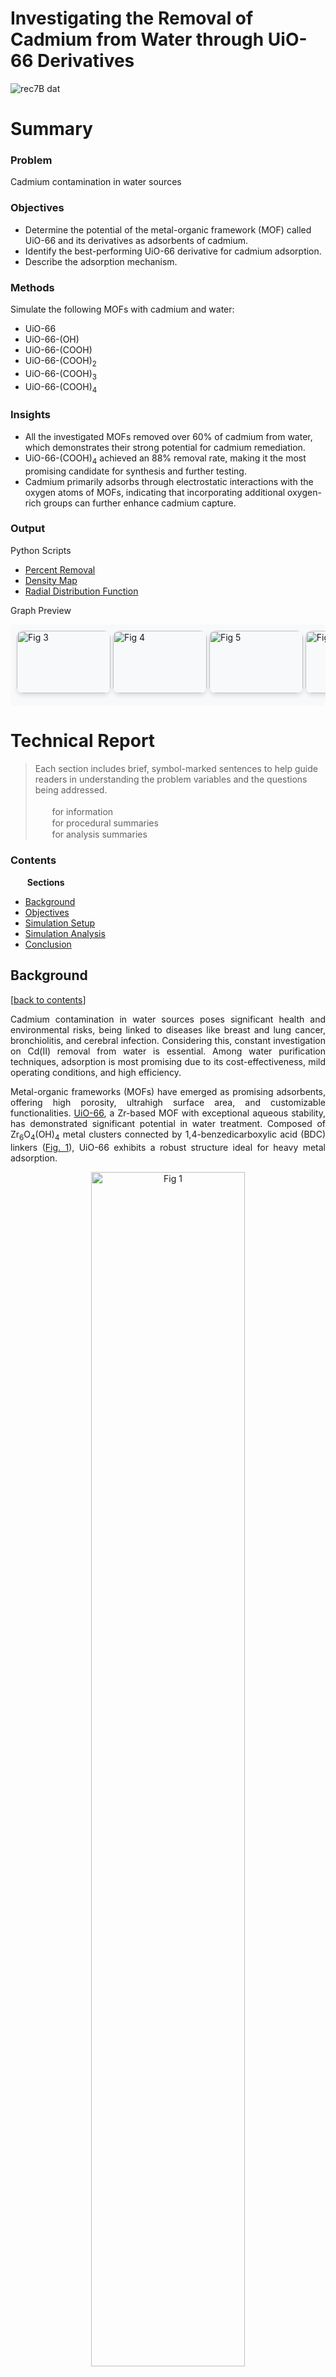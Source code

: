 # **Investigating the Removal of Cadmium from Water through UiO-66 Derivatives**

![rec7B dat](https://github.com/user-attachments/assets/67dd1955-ea1a-44b9-80f4-68d788c08e5e)

# Summary

### Problem
Cadmium contamination in water sources

### Objectives 
* Determine the potential of the metal-organic framework (MOF) called UiO-66 and its derivatives as adsorbents of cadmium. 
* Identify the best-performing UiO-66 derivative for cadmium adsorption.
* Describe the adsorption mechanism. 

### Methods 
Simulate the following MOFs with cadmium and water:
* UiO-66
* UiO-66-(OH) 
* UiO-66-(COOH) 
* UiO-66-(COOH)<sub>2</sub> 
* UiO-66-(COOH)<sub>3</sub> 
* UiO-66-(COOH)<sub>4</sub>

### Insights
* All the investigated MOFs removed over 60% of cadmium from water, which demonstrates their strong potential for cadmium remediation.
* UiO-66-(COOH)<sub>4</sub> achieved an 88% removal rate, making it the most promising candidate for synthesis and further testing.
* Cadmium primarily adsorbs through electrostatic interactions with the oxygen atoms of MOFs, indicating that incorporating additional oxygen-rich groups can further enhance cadmium capture.

### Output

Python Scripts
* <a href="https://github.com/josephGZC/molecular_dynamics_MOFs_Cd/blob/main/plot-script_percent-removal/jup_rep_dyn_plots.ipynb" target="_blank">Percent Removal</a>
* <a href="https://github.com/josephGZC/molecular_dynamics_MOFs_Cd/blob/main/plot-script_heatmap-coordinate/jup_rep_heatmap.ipynb" target="_blank">Density Map</a>
* <a href="https://github.com/josephGZC/molecular_dynamics_MOFs_Cd/blob/main/plot-script_radial-distribution-function/jup_rep_rdf_plots.ipynb" target="_blank">Radial Distribution Function</a>

Graph Preview 
<div style="overflow-x: auto; white-space: nowrap; padding: 10px; background-color: #f8f9fa; border-radius: 5px;"> <a href="https://github.com/user-attachments/assets/3be08deb-8fae-43bd-9d48-711d785f31c2" style="display: inline-block; margin-bottom: 10px;"> 
  <img src="https://github.com/user-attachments/assets/3be08deb-8fae-43bd-9d48-711d785f31c2" width="150" height="100" style="border-radius:10px; box-shadow: 0px 4px 6px rgba(0, 0, 0, 0.1);" alt="Fig 3"> </a> <a href="https://github.com/user-attachments/assets/eaeba421-311c-4059-9bff-c03796fe4c2e" style="display: inline-block; margin-bottom: 10px;"> <img src="https://github.com/user-attachments/assets/eaeba421-311c-4059-9bff-c03796fe4c2e" width="150" height="100" style="border-radius:10px; box-shadow: 0px 4px 6px rgba(0, 0, 0, 0.1);" alt="Fig 4"> </a> <a href="https://github.com/user-attachments/assets/3f794224-7353-4167-bc96-c42e494f7a25" style="display: inline-block; margin-bottom: 10px;"> <img src="https://github.com/user-attachments/assets/3f794224-7353-4167-bc96-c42e494f7a25" width="150" height="100" style="border-radius:10px; box-shadow: 0px 4px 6px rgba(0, 0, 0, 0.1);" alt="Fig 5"> </a> <a href="https://github.com/user-attachments/assets/1258490a-2e36-4652-b691-d6ceb5904bb0" style="display: inline-block; margin-bottom: 10px;"> <img src="https://github.com/user-attachments/assets/1258490a-2e36-4652-b691-d6ceb5904bb0" width="150" height="100" style="border-radius:10px; box-shadow: 0px 4px 6px rgba(0, 0, 0, 0.1);" alt="Fig 6"> </a> <a href="https://github.com/user-attachments/assets/4d497791-bf1e-4e5c-a425-7e78cd2ef319" style="display: inline-block; margin-bottom: 10px;"> <img src="https://github.com/user-attachments/assets/4d497791-bf1e-4e5c-a425-7e78cd2ef319" width="150" height="100" style="border-radius:10px; box-shadow: 0px 4px 6px rgba(0, 0, 0, 0.1);" alt="Fig 7"> </a> <a href="https://github.com/user-attachments/assets/100c6703-440a-447f-a2d3-0558fccb75b4" style="display: inline-block; margin-bottom: 10px;"> <img src="https://github.com/user-attachments/assets/100c6703-440a-447f-a2d3-0558fccb75b4" width="150" height="100" style="border-radius:10px; box-shadow: 0px 4px 6px rgba(0, 0, 0, 0.1);" alt="Fig 8"> </a> <a href="https://github.com/user-attachments/assets/f5347795-22cd-4001-812c-af8d54f2a0b4" style="display: inline-block; margin-bottom: 10px;"> <img src="https://github.com/user-attachments/assets/f5347795-22cd-4001-812c-af8d54f2a0b4" width="150" height="100" style="border-radius:10px; box-shadow: 0px 4px 6px rgba(0, 0, 0, 0.1);" alt="Fig 9"> </a> </div>

# Technical Report

> Each section includes brief, symbol-marked sentences to help guide readers in understanding the problem variables and the questions being addressed. <br>
> <br>
> <img src="https://github.com/user-attachments/assets/970c2929-5c71-4213-9a77-416d7307e4e9" width="15" height="15"> &nbsp; for information <br>
> <img src="https://github.com/user-attachments/assets/104f5bba-400c-45a1-a1b1-19e9a223078a" width="15" height="15"> &nbsp; for procedural summaries <br>
> <img src="https://github.com/user-attachments/assets/7a87286b-2c51-44e7-8ed2-ce709c7837ad" width="15" height="15"> &nbsp; for analysis summaries

### Contents

<img src="https://github.com/user-attachments/assets/0bb79cc2-8c42-4829-b936-d93c6da8a132" width="15" height="15"> &nbsp; **Sections**
- [Background](#background)
- [Objectives](#objectives)
- [Simulation Setup](#simulation-setup)
- [Simulation Analysis](#simulation-analysis)
- [Conclusion](#conclusion)

## Background
[[back to contents](#contents)]

<p align="justify"> 
Cadmium contamination in water sources poses significant health and environmental risks, being linked to diseases like breast and lung cancer, bronchiolitis, and cerebral infection. Considering this, constant investigation on Cd(II) removal from water is essential. Among water purification techniques, adsorption is most promising due to its cost-effectiveness, mild operating conditions, and high efficiency. 
</p>
<p align="justify"> 
Metal-organic frameworks (MOFs) have emerged as promising adsorbents, offering high porosity, ultrahigh surface area, and customizable functionalities. <a href="https://doi.org/10.1021/ja8057953" target="_blank">UiO-66</a>, a Zr-based MOF with exceptional aqueous stability, has demonstrated significant potential in water treatment. Composed of Zr<sub>6</sub>O<sub>4</sub>(OH)<sub>4</sub> metal clusters connected by 1,4-benzedicarboxylic acid (BDC) linkers (<a href="#anchor-F1">Fig. 1</a>), UiO-66 exhibits a robust structure ideal for heavy metal adsorption. 
</p>

<a name="anchor-F1"></a>
<p align="center">
  <img src="https://github.com/user-attachments/assets/5dcf5770-a601-4791-964e-0efe4f0d04ca" width="70%" alt="Fig 1" style="margin-bottom: 0px;">
  <br>
  <span style="font-size: 80%;"><strong>Figure 1</strong>. The components (left) and unit cell (right) of UiO-66, where zirconium, oxygen, carbon, and hydrogen atoms are represented by blue, red, dark gray, and light gray spheres, respectively. The metal cluster Zr<sub>6</sub>O<sub>4</sub>(OH)<sub>4</sub> are represented by blue polyhedra. The tetrahedral and octahedral holes of UiO-66 are represented by pink and orange spheres, respectively.</span>
</p>

> <img src="https://github.com/user-attachments/assets/970c2929-5c71-4213-9a77-416d7307e4e9" width="15" height="15"> &nbsp; **Polymers are simply the combination of single chemical units.**
> * Carbohydrates are polymers of sugars.
> * DNA are polymers of nucleotides. 
> * MOFs are polymers of metals and organic compounds. 
> * UiO-66 (a MOF) is a polymer of Zr clusters and BDC linkers

## Objectives
[[back to contents](#contents)]

<p align="justify"> 
This study aims to evaluate cadmium adsorption performance of UiO-66 and its hydroxyl and carboxylic derivatives (UiO-66-(OH) and UiO-66-(COOH)) using molecular dynamics simulations, wherein the functional group attachment affects the local electron density of the MOFs and subsequent attraction with Cd. The research further seeks to analyze their adsorption mechanisms through distribution profiles, mobility analysis, radial distribution functions, and adsorption energy, providing insights into their viability for water purification applications.
</p>

> <img src="https://github.com/user-attachments/assets/104f5bba-400c-45a1-a1b1-19e9a223078a" width="15" height="15"> &nbsp;  **Listed Objectives** 
> 1. Determine the potential of UiO-66 and its derivatives as adsorbents of Cd. 
> 2. Identify the best-performing UiO-66 derivative for Cd adsorption.
> 3. Describe the adsorption mechanism. 

> <img src="https://github.com/user-attachments/assets/970c2929-5c71-4213-9a77-416d7307e4e9" width="15" height="15"> &nbsp; **Influence of interactions to be considered** 
> * More oxygen (O) → 
> * More negatively charged MOF → 
> * More attractive to postively charged cadmium (Cd) →
> * More Cd adsorption

> <img src="https://github.com/user-attachments/assets/970c2929-5c71-4213-9a77-416d7307e4e9" width="15" height="15"> &nbsp; **Influence of pore size to be considered** 
> * More carboxylic acid (COOH) → 
> * Bulkier linkers → 
> * Less pore size → 
> * Less entry of Cd

> <img src="https://github.com/user-attachments/assets/970c2929-5c71-4213-9a77-416d7307e4e9" width="15" height="15"> &nbsp; Increasing negatively charged atoms enhances favorable interactions but reduces pore size, highlighting the trade-off between electrostatic attraction and accessibility for optimal Cd adsorption.

## Simulation Setup
[[back to contents](#contents)]

<p align="justify"> 
UiO-66 and several of its derivatives where investigated. Specifically, UiO-66-(OH), UiO-66-(COOH), UiO-66-(COOH)<sub>2</sub>, UiO-66-(COOH)<sub>3</sub>, and UiO-66-(COOH)<sub>4</sub>. MOFs were positioned at the center of the simulation box as shown in <a href="#anchor-F2">Fig. 2</a>. A non-MOF region extends 20 Å from the negative and positive z-axes of the MOFs, which is referred to as the empty region.  For each MOF, four systems were packed with different Cd(II) number densities and equal number of water molecules.  Water molecules were randomly inserted throughout the entire system, while Cd(II) insertion was restricted to the empty region.
</p>

> <img src="https://github.com/user-attachments/assets/104f5bba-400c-45a1-a1b1-19e9a223078a" width="15" height="15"> &nbsp; The setup was prepared to answer the question, will Cd remain in water or will it go inside the MOFs?

<a name="anchor-F2"></a>
<p align="center">
  <img src="https://github.com/user-attachments/assets/ee0fb2d0-9840-480d-93a7-5a6e7d05bc9d" width="80%" alt="Fig 2" style="margin-bottom: 0px;">
  <br>
  <span style="font-size: 80%;"><strong>Figure 2</strong>. System snapshot showing UiO-66 packed with water (light blue sphere connected to white spheres) and Cd(II) (yellow spheres). In the MOF region, zirconium, oxygen, carbon, and hydrogen atoms are represented by blue, red, dark gray, and light gray spheres, respectively. The metal cluster nodes Zr<sub>6</sub>O<sub>4</sub>(OH)<sub>4</sub> are represented by blue polyhedra.</span>
</p>

> <img src="https://github.com/user-attachments/assets/104f5bba-400c-45a1-a1b1-19e9a223078a" width="15" height="15"> &nbsp; **MOFs investigated** 
> * UiO-66 
> * UiO-66-(OH) 
> * UiO-66-(COOH) 
> * UiO-66-(COOH)<sub>2</sub> 
> * UiO-66-(COOH)<sub>3</sub> 
> * UiO-66-(COOH)<sub>4</sub> 

## Simulation Analysis
[[back to contents](#contents)]

<p align="justify"> 
In analyzing the adsorption of the investigated MOFs, the <ins>performance of adosprtion</ins> and the <ins>mechanism of adsorption</ins> is explored. The performance was evaluated by counting the number of Cd atoms and water molecules found inside the MOFs, and subsequent calculation of  percent removal (i.e. percent of substance removed from the solution). A better-performing MOF correspond to adsorbing more Cd atoms (higher Cd percent removal) and adsoring less water molecules (lower water percent removal). Adsorption behavior was explored by looking into guest molecule (Cd or water) distribution and MOF atom preference (other analysis such as adsorption energy and mean square displacement were not included here). Several python scripts were created to analyze the trajectory output from the simulations. Pandas was used to process CSV files while seaborn was employed to generate plots. 
</p>

> <img src="https://github.com/user-attachments/assets/104f5bba-400c-45a1-a1b1-19e9a223078a" width="15" height="15"> &nbsp; **Analysis Flow Guide**
> * A. Determine adsorption performance from [Percent Removal](plot-script_percent-removal/jup_rep_dyn_plots.ipynb)
> * B. Determine guest molecule (Cd or Water) distribution [Density Map](plot-script_heatmap-coordinate/jup_rep_heatmap.ipynb)
> * C. Determine MOF atom interaction preference from [Radial Distribution Function](plot-script_radial-distribution-function/jup_rep_rdf_plots.ipynb) 

### A. Adsorption Performance

<p align="justify"> 
From all the simulations, the number of Cd(II) atoms within the MOF region and the empty region were plotted as a function of time as shown in <a href="#anchor-F3">Fig. 3</a> and <a href="#anchor-F4">Fig. 4</a>. This was presented for all MOFs across varying initial Cd(II) concentration. The results show that after an abrupt entry of Cd(II) into the MOF region within the 1-ns mark, further adsorption showed only minor fluctuations. In all cases, Cd(II) concentration remained consistently higher in the MOF region compared to the empty region until the simulation endpoint. These observations demonstrate that Cd(II) has an affinity for adsorption onto the MOFs, suggesting that their passage into the MOF is driven by more than just the initial concentration gradient.
</p>

> <img src="https://github.com/user-attachments/assets/7a87286b-2c51-44e7-8ed2-ce709c7837ad" width="15" height="15"> &nbsp; **Where the Cd atoms adsrobed to the MOFs?**
> * Yes, Cd atoms entered the MOFs and remained there until the end of the simulation.

<a name="anchor-F3"></a>
<p align="center">
  <img src="https://github.com/user-attachments/assets/3be08deb-8fae-43bd-9d48-711d785f31c2" width="80%" alt="Fig 3" style="margin-bottom: 0px;">
  <br>
  <span style="font-size: 80%;"><strong>Figure 3</strong>. Number of Cd(II) atoms adsorbed by UiO-66, UiO-66-OH, and UiO-66-COOH at different initial Cd(II) content. Specifically, the total initial count are (a-c) 100 and (d-f) 150 atoms.</span>
</p>

<a name="anchor-F4"></a>
<p align="center">
  <img src="https://github.com/user-attachments/assets/eaeba421-311c-4059-9bff-c03796fe4c2e" width="80%" alt="Fig 4" style="margin-bottom: 0px;">
  <br>
  <span style="font-size: 80%;"><strong>Figure 4</strong>. Number of Cd(II) atoms adsorbed by UiO-66-(COOH)<sub>2</sub>, UiO-66-(COOH)<sub>3</sub>, and UiO-66-(COOH)<sub>4</sub> at different initial Cd(II) content. Specifically, the total initial count are (a-c) 100 and (d-f) 150 atoms.</span>
</p>

<p align="justify"> 
When calculating percent removal in the system with initial Cd(II) atoms equal to 100, more than one MOF tied with the highest percent removal (<a href="#anchor-F5">Fig. 5</a>). In that series, UiO-66-(COOH)<sub>2</sub> and UiO-66-(COOH)<sub>4</sub> achieved slightly higher percent removal values compared to the other MOFs. UiO-66-(COOH)<sub>4</sub> achieved slightly higher percent removal in 25 and 150 initial Cd(II) content. The highest percent removal obtained for UiO-66-(COOH)<sub>4</sub> was 88%.
</p>
<p align="justify"> 
Besides percent removal of Cd(II), percent removal of water was also explored as shown in <a href="#anchor-F6">Fig. 6</a>. In this case, lower water adsorption is the desired outcome. Interestingly, while a distinct trend was not evident for Cd(II) percent removal across the incremental increase of carboxylic acid groups, a notable decrease in water adsorption was observed from UiO-66-(COOH) to UiO-66-(COOH)<sub>4</sub>. Given the significant difference in water percent removal across the investigated MOFs, UiO-66-(COOH)<sub>4</sub> is particularly effective at adsorbing Cd(II) while minimizing water uptake.
</p>

> <img src="https://github.com/user-attachments/assets/7a87286b-2c51-44e7-8ed2-ce709c7837ad" width="15" height="15"> &nbsp; **Are the MOFs suitable for Cd adsoprtion?**
> * Yes, becase Cd adsorption of all MOFs were high.

> <img src="https://github.com/user-attachments/assets/7a87286b-2c51-44e7-8ed2-ce709c7837ad" width="15" height="15"> &nbsp; **Which among MOFs had highest adsorption for Cd?**
> * UiO-66-(COOH)<sub>4</sub> achieved slightly better results.

> <img src="https://github.com/user-attachments/assets/7a87286b-2c51-44e7-8ed2-ce709c7837ad" width="15" height="15"> &nbsp; **Which among MOFs had the lowest adsorption for water?** 
> * UiO-66-(COOH)<sub>4</sub> consistently excluded the entry of water molecules.

<a name="anchor-F5"></a>
<p align="center">
  <img src="https://github.com/user-attachments/assets/3f794224-7353-4167-bc96-c42e494f7a25" width="80%" alt="Fig 5" style="margin-bottom: 0px;">
  <br>
  <span style="font-size: 80%;"><strong>Figure 5</strong>. Percent removal of Cd(II) atoms by UiO-66-(COOH), UiO-66-(COOH)<sub>2</sub>, UiO-66-(COOH)<sub>3</sub>, and UiO-66-(COOH)<sub>4</sub> at different initial Cd(II) content: (a) 25 atoms, (b) 50 atoms, (c) 100 atoms, and (d) 150 atoms.</span>
</p>

<a name="anchor-F6"></a>
<p align="center">
  <img src="https://github.com/user-attachments/assets/1258490a-2e36-4652-b691-d6ceb5904bb0" width="80%" alt="Fig 6" style="margin-bottom: 0px;">
  <br>
  <span style="font-size: 80%;"><strong>Figure 6</strong>. Percent removal of water molecules by UiO-66-(COOH), UiO-66-(COOH)<sub>2</sub>, UiO-66-(COOH)<sub>3</sub>, and UiO-66-(COOH)<sub>4</sub> at different initial Cd(II) content: (a) 25 atoms, (b) 50 atoms, (c) 100 atoms, and (d) 150 atoms.</span>
</p>

### B. Guest Molecule Distribution 

<p align="justify"> 
Further inspection of the behavior of Cd and water entry into the MOFs was conducted by preparing distribution heatmaps as shown in <a href="#anchor-F7">Fig. 7</a> and <a href="#anchor-F8">Fig. 8</a>. The distribution of Cd(II) (<a href="#anchor-F7">Fig. 7</a>) shows that the atoms penetrate to the center of all the MOFs. However, no clear trend was observed in the amount of Cd(II) atoms entering the MOF with the number of carboxylic acid substitutions on the BDC linkers. Meanwhile, the distribution of water molecules (<a href="#anchor-F8">Fig. 8</a>) indicates a decrease in water reaching the center of the MOFs from UiO-66-COOH to UiO-66-(COOH)<sub>4</sub>. The high concentration of water at the MOF edges suggests an attraction to the MOF region, though the pore size of the MOFs influences the extent of entry. The results suggest that Cd(II) penetration is not significantly influenced by the decreasing pore size from UiO-66-COOH to UiO-66-(COOH)<sub>4</sub>, which is likely due to its small ionic radius. In contrast, the observed reduction in water entry into the MOFs is likely attributed to the relatively larger molecular diameter (2.8 Å) of water, which limits its ability to penetrate the narrower pores. 
</p>

> <img src="https://github.com/user-attachments/assets/7a87286b-2c51-44e7-8ed2-ce709c7837ad" width="15" height="15"> &nbsp; **Where are the Cd atoms located inside the MOFs?** 
> * Cd atoms penetrated all the way to the center of all the MOFs. 

> <img src="https://github.com/user-attachments/assets/7a87286b-2c51-44e7-8ed2-ce709c7837ad" width="15" height="15"> &nbsp; **Where are the water atoms located inside the MOFs?**
> * Water atoms penetrated all the way to the center of all the MOFs, but most are stuck at the MOF edges because of the larger size of water.

<a name="anchor-F7"></a>
<p align="center">
  <img src="https://github.com/user-attachments/assets/4d497791-bf1e-4e5c-a425-7e78cd2ef319" width="80%" alt="Fig 7" style="margin-bottom: 0px;">
  <br>
  <span style="font-size: 80%;"><strong>Figure 7</strong>. Heatmap showing the distribution of Cd(II) atoms within the simulation box where initial Cd(II) count is 100 atoms. Dashed lines indicate the boundary between the empty region and the MOF: (a) UiO-66-(COOH), (b) UiO-66-(COOH<sub>2</sub>, (c) UiO-66-(COOH)<sub>3</sub>, (d) UiO-66-(COOH)<sub>4</sub>.</span>
</p>

<a name="anchor-F8"></a>
<p align="center">
  <img src="https://github.com/user-attachments/assets/100c6703-440a-447f-a2d3-0558fccb75b4" width="80%" alt="Fig 8" style="margin-bottom: 0px;">
  <br>
  <span style="font-size: 80%;"><strong>Figure 8</strong>. Heatmap showing the distribution of water atoms within the simulation box where initial Cd(II) count is 100 atoms. Dashed lines indicate the boundary between the empty region and the MOF: (a) UiO-66-(COOH), (b) UiO-66-(COOH<sub>2</sub>, (c) UiO-66-(COOH)<sub>3</sub>, (d) UiO-66-(COOH)<sub>4</sub>.</span>
</p>

### C. MOF Atom Interaction Preference

<p align="justify"> 
Radial distribution function of Cd(II) against all the carboxylic acid derivatives of UiO-66 were prepared as shown in <a href="#anchor-F9">Fig. 9</a>. Across all RDF plots, the closest peak appears around 1.7 Å, corresponding to the oxygen atoms in the carboxylic group (labeled O2 in <a href="#anchor-F9">Fig. 9</a>). This observation suggests that Cd(II) tends to remain in close proximity to this group, which indicates that electrostatic interaction between Cd(II) and oxygen atoms has significant contribution in the adsorption process. Cd(II) was also found to be within proximity of the oxygen atom in the metal nodes (represented as O1) but at a lower probability. This observation becomes less distinct with increasing carboxylic substitution as suggested by the gradual decrease of the blue and orange peaks in <a href="#anchor-F9">Fig. 9</a>, which further supports the preference of Cd(II) towards the oxygen atoms of the carboxylic groups in the BDC linkers.
</p>

> <img src="https://github.com/user-attachments/assets/7a87286b-2c51-44e7-8ed2-ce709c7837ad" width="15" height="15"> &nbsp; **Which atom of the MOF is Cd closest to?** 
> * Oxygen atoms of BDC linkers

> <img src="https://github.com/user-attachments/assets/7a87286b-2c51-44e7-8ed2-ce709c7837ad" width="15" height="15"> &nbsp; **What is the likely interaction between Cd and O?**
> * Close proximity of postively charged Cd to negatively charged O atoms suggest electrostatic itneraction.

<a name="anchor-F9"></a>
<p align="center">
  <img src="https://github.com/user-attachments/assets/f5347795-22cd-4001-812c-af8d54f2a0b4" width="80%" alt="Fig 9" style="margin-bottom: 0px;">
  <br>
  <span style="font-size: 80%;"><strong>Figure 9</strong>. Radial distribution function of Cd(II) around the framework atoms of (a) UiO-66-(COOH), (b) UiO-66-(COOH)<sub>2</sub>, (c) UiO-66-(COOH)<sub>3</sub>, and (d) UiO-66-(COOH)<sub>4</sub> at initial Cd(II) content of 100 atoms. O1 and C1 pertain to oxygen atoms of the metal nodes and to carbon atoms of the benzene linkers, respectively. O2 and C2 pertain to the oxygen and carbon atoms of the substituted carboxylic groups.</span>
</p>

## Conclusion
[[back to contents](#contents)]

<p align="justify"> 
Molecular dynamics simulations demonstrated the potential of UiO-66 derivatives as effective adsorbents for Cd(II) ions. When comparing the performance of the carboxylic derivatives of UiO-66, it was UiO-66-(COOH)<sub>4</sub> that achieved slightly better percent removal values. A more pronounced difference in performance was observed in the calculation of water percent removal. A clear trend emerged wherein water percent removal decreased as the number of carboxylic acid substituents increased. Thus, UiO-66-(COOH)<sub>4</sub> exhibited remarkable Cd(II) percent removal (up to 88%) while minimizing water uptake. Radial distribution functions revealed that the hydration of cadmium within MOFs plays a critical role in the adsorption process via hydrogen bonding. Additionally, the preference of Cd(II) towards electrostatic interaction with the oxygen atoms of the carboxylic acid substituent relay the importance of incorporating negatively charged groups to enhance MOF performance.
</p>
<p align="justify"> 
The findings of this study suggest that UiO-66-(COOH)<sub>4</sub> is a promising candidate for cadmium removal from water. The results also provide valuable insights into Cd(II) interactions with specific functional groups, which could inform future functionalization of metal-organic frameworks for water purification. To enhance the current investigation, it is recommended to simulate a range of metal pollutants to assess specificity across contaminants. Additionally, increasing the size of the MOF in simulations could accommodate a wider range of initial metal concentrations. Finally, laboratory synthesis and testing of UiO-66-(COOH)<sub>4</sub> would provide essential experimental validation of its removal efficiency.
</p>

<!-- This is commented out. 
<p align="center" width="100%">
    <img width="59.6%" src="https://github.com/user-attachments/assets/670ffb80-35cc-47b8-925a-9a1308a45f70">
</p>

<p align="center" style="font-size: 30%;">
    <strong>Figure 10</strong>.  Radial distribution function (left y-axis) of Cd(II) around oxygen atoms of substituted carboxylic <br/>
    groups of (a) UiO-66-(COOH), (b) UiO-66-(COOH<sub>2</sub>, (c) UiO-66-(COOH)<sub>3</sub>, and (d) UiO-66-(COOH)<sub>4</sub>  at initial <br/> 
    Cd(II) content of 100 atoms. O<sub>W</sub> and H<sub>W</sub> pertains to oxygen and hydrogen atoms of water, respectively.<br/> 
    Coordination number (right y-axis) of water with Cd(II) represented by blue dashed lines.
</p> 
-->
